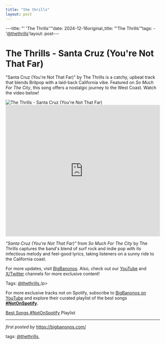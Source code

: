 ```yaml
---
title: "the thrills"
layout: post
---
```

---title: "' 'The Thrills''"date: 2024-12-16original_title: "'The Thrills'"tags:  - '[@thethrills](/tags/thethrills/)'layout: post---<!-- Title of the Post --><h1 >The Thrills - Santa Cruz (You're Not That Far)</h1> <!-- Introductory Text --><p >"Santa Cruz (You're Not That Far)" by The Thrills is a catchy, upbeat track that blends Britpop with a laid-back California vibe. Featured on *So Much For The City*, this song offers a nostalgic journey to the West Coast. Watch the video below!</p> <!-- Featured Image --><div > <img src="https://upload.wikimedia.org/wikipedia/en/5/55/Santa_Cruz_%28You%27re_Not_That_Far%29.jpg" alt="The Thrills - Santa Cruz (You're Not That Far)" /></div> <!-- YouTube Video Embed --><div > <iframe width="100%" height="428" src="https://www.youtube.com/embed/kQlsG9zEX5k" title="The Thrills - Santa Cruz (You're Not That Far)" frameborder="0" allow="accelerometer; autoplay; clipboard-write; encrypted-media; gyroscope; picture-in-picture; web-share" referrerpolicy="strict-origin-when-cross-origin" allowfullscreen></iframe></div> <!-- Song Information --><div > <p><em>"Santa Cruz (You're Not That Far)"</em> from *So Much For The City* by The Thrills captures the band's blend of surf rock and indie pop with its infectious melody and feel-good lyrics, taking listeners on a sunny ride to the California coast.</p></div> <!-- Footer Links --><div > <p>For more updates, visit <a href="https://bigbanonos.com/" target="_blank">BigBanonos</a>. Also, check out our <a href="https://www.youtube.com/[@BigBanonos](/tags/BigBanonos/)" target="_blank">YouTube</a> and <a href="https://x.com/bigbanonos" target="_blank">X/Twitter</a> channels for more exclusive content!</p></div> <!-- Tags --><p >Tags: [@thethrills](/tags/thethrills/),/p><!--Subscribe and Playlist Links--><div>    <p>For more exclusive tracks not on Spotify, subscribe to <a href="https://www.youtube.com/[@BigBanonos](/tags/BigBanonos/)" target="_blank">BigBanonos on YouTube</a> and explore their curated playlist of the best songs <strong>[#NotOnSpotify](/tags/NotOnSpotify/)</strong>.</p>    <p><a href="https://www.youtube.com/playlist?list=PLtuNtuTatqI0kFahUCbtbfenC_ET5O_tr" target="_blank">Best Songs [#NotOnSpotify](/tags/NotOnSpotify/) Playlist<br /></a></p></div><hr /><p><em>first posted by</em> <a href="https://bigbanonos.com/" rel="noopener" target="_new">https://bigbanonos.com/</a></p><p>tags: [@thethrills](/tags/thethrills/),</p>